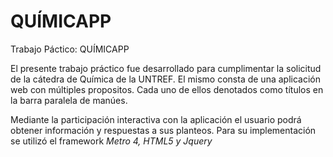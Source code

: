 # QUÍMICAPP

Trabajo Páctico: QUÍMICAPP

El presente trabajo práctico fue desarrollado para cumplimentar la solicitud de la cátedra de Química de la UNTREF.
El mismo consta de una aplicación web con múltiples propositos. Cada uno de ellos denotados como títulos en la barra paralela de manúes.

Mediante la participación interactiva con la aplicación el usuario podrá obtener información y respuestas a sus planteos. Para su implementación se utilizó el framework <i>Metro 4, HTML5 y Jquery</i>

